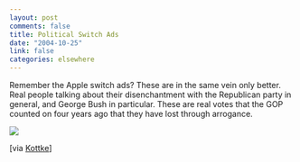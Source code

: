 ```yaml
--- 
layout: post
comments: false
title: Political Switch Ads
date: "2004-10-25"
link: false
categories: elsewhere
---
```

Remember the Apple switch ads? These are in the same vein only better. Real people talking about their disenchantment with the Republican party in general, and George Bush in particular. These are real votes that the GOP counted on four years ago that they have lost through arrogance.

<a href="http://www.errolmorris.com/html/election04/election04_main.html" title="Kerry Switch Ads"><img src="http://zanshin.net/images/kerryswitch.jpg" /></a>

[via <a href="http://www.kottke.org/04/10/morris-kerry-switch" title="Kottke">Kottke</a>] 
